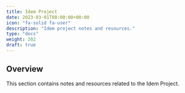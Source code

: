 ```yaml
---
title: Idem Project
date: 2023-03-01T00:00:00+00:00
icon: "fa-solid fa-user"
description: "Idem project notes and resources."
type: "docs"
weight: 202
draft: true
---
```


## Overview

This section contains notes and resources related to the Idem Project.
